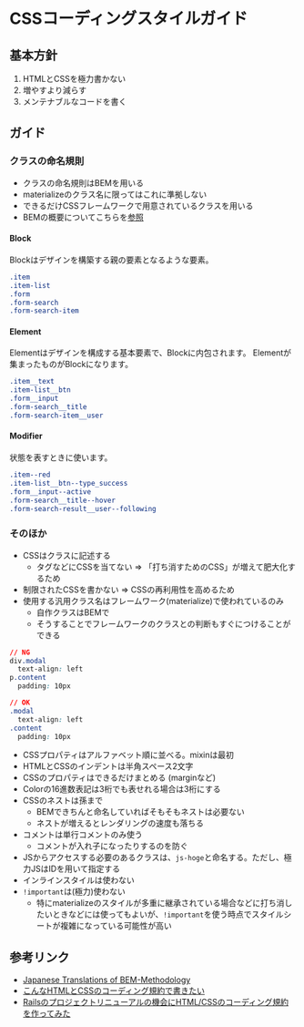 # CSSコーディングスタイルガイド

## 基本方針

1. HTMLとCSSを極力書かない
2. 増やすより減らす
3. メンテナブルなコードを書く

## ガイド

### クラスの命名規則

* クラスの命名規則はBEMを用いる
* materializeのクラス名に限ってはこれに準拠しない
* できるだけCSSフレームワークで用意されているクラスを用いる
* BEMの概要についてこちらを[参照](https://github.com/juno/bem-methodology-ja)

#### Block

Blockはデザインを構築する親の要素となるような要素。

```css
.item
.item-list
.form
.form-search
.form-search-item
```

#### Element

Elementはデザインを構成する基本要素で、Blockに内包されます。
Elementが集まったものがBlockになります。

```css
.item__text
.item-list__btn
.form__input
.form-search__title
.form-search-item__user
```

#### Modifier

状態を表すときに使います。

```css
.item--red
.item-list__btn--type_success
.form__input--active
.form-search__title--hover
.form-search-result__user--following
```

### そのほか

* CSSはクラスに記述する
  * タグなどにCSSを当てない => 「打ち消すためのCSS」が増えて肥大化するため
* 制限されたCSSを書かない => CSSの再利用性を高めるため
* 使用する汎用クラス名はフレームワーク(materialize)で使われているのみ
  * 自作クラスはBEMで
  * そうすることでフレームワークのクラスとの判断もすぐにつけることができる

```css
// NG
div.modal
  text-align: left
p.content
  padding: 10px
```

```css
// OK
.modal
  text-align: left
.content
  padding: 10px
```

* CSSプロパティはアルファベット順に並べる。mixinは最初
* HTMLとCSSのインデントは半角スペース2文字
* CSSのプロパティはできるだけまとめる (marginなど)
* Colorの16進数表記は3桁でも表せれる場合は3桁にする
* CSSのネストは孫まで
  * BEMできちんと命名していればそもそもネストは必要ない
  * ネストが増えるとレンダリングの速度も落ちる
* コメントは単行コメントのみ使う
  * コメントが入れ子になったりするのを防ぐ
* JSからアクセスする必要のあるクラスは、`js-hoge`と命名する。ただし、極力JSはIDを用いて指定する
* インラインスタイルは使わない
* `!important`は(極力)使わない
  * 特にmaterializeのスタイルが多重に継承されている場合などに打ち消したいときなどには使ってもよいが、`!important`を使う時点でスタイルシートが複雑になっている可能性が高い

## 参考リンク

* [Japanese Translations of BEM-Methodology](https://github.com/juno/bem-methodology-ja)
* [こんなHTMLとCSSのコーディング規約で書きたい](http://qiita.com/pugiemonn/items/964203782e1fcb3d02c3)
* [Railsのプロジェクトリニューアルの機会にHTML/CSSのコーディング規約を作ってみた](http://qiita.com/soyanchu/items/dd99fe2b3d08eb7128c7)

